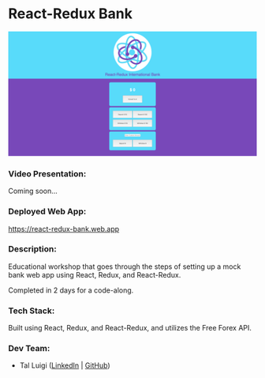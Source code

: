 # React-Redux Bank

![React-Redux Bank Screenshot](./public/screenshot.png)

### Video Presentation:

Coming soon...

### Deployed Web App:

https://react-redux-bank.web.app

### Description:

Educational workshop that goes through the steps of setting up a mock bank web app using React, Redux, and React-Redux.

Completed in 2 days for a code-along.

### Tech Stack:

Built using React, Redux, and React-Redux, and utilizes the Free Forex API.

### Dev Team:

- Tal Luigi ([LinkedIn](https://www.linkedin.com/in/talluigi) | [GitHub](https://github.com/luigilegion))
